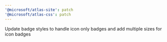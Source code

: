 ```yaml
---
'@microsoft/atlas-site': patch
'@microsoft/atlas-css': patch
---
```


Update badge styles to handle icon only badges and add multiple sizes for icon badges
